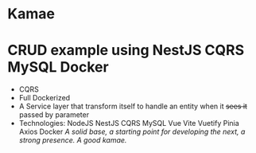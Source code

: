 # Kamae
# CRUD example using NestJS CQRS MySQL Docker

- CQRS
- Full Dockerized
- A Service layer that transform itself to handle an entity when it ~~sees it~~ passed by parameter 
- Technologies: NodeJS NestJS CQRS MySQL Vue Vite Vuetify Pinia Axios Docker
*A solid base, a starting point for developing the next, a strong presence. A good kamae.*
